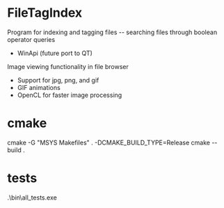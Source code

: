 # FileTagIndex
Program for indexing and tagging files -- searching files through boolean operator queries
- WinApi (future port to QT)

Image viewing functionality in file browser
- Support for jpg, png, and gif
- GIF animations
- OpenCL for faster image processing

# cmake
cmake -G "MSYS Makefiles" . -DCMAKE_BUILD_TYPE=Release
cmake --build .

# tests

.\bin\all_tests.exe